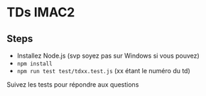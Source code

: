 # TDs IMAC2
## Steps
- Installez Node.js (svp soyez pas sur Windows si vous pouvez)
- `npm install`
- `npm run test test/tdxx.test.js` (xx étant le numéro du td)

Suivez les tests pour répondre aux questions